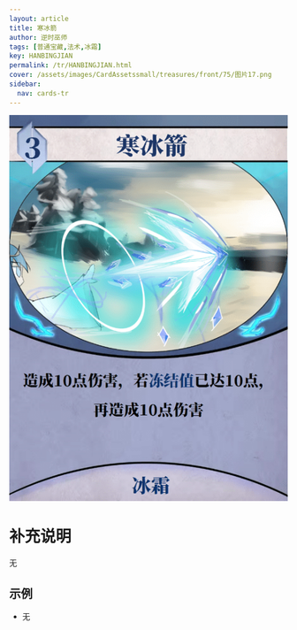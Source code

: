 ```yaml
---
layout: article
title: 寒冰箭
author: 逆时巫师
tags: [普通宝藏,法术,冰霜]
key: HANBINGJIAN
permalink: /tr/HANBINGJIAN.html
cover: /assets/images/CardAssetssmall/treasures/front/75/图片17.png
sidebar:
  nav: cards-tr
---
```

![](/assets/images/CardAssets/treasures/front/75/图片17.png)

# 补充说明
无


## 示例
* 无
